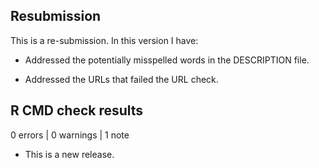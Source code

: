 ## Resubmission

This is a re-submission. In this version I have:

* Addressed the potentially misspelled words in the DESCRIPTION file.

* Addressed the URLs that failed the URL check.

## R CMD check results

0 errors | 0 warnings | 1 note

* This is a new release.
